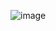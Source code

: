 ![image](https://github.com/LuccasAllmeida/testes/assets/102439715/721c6231-1cb5-4151-93b9-40432a1a95ce)